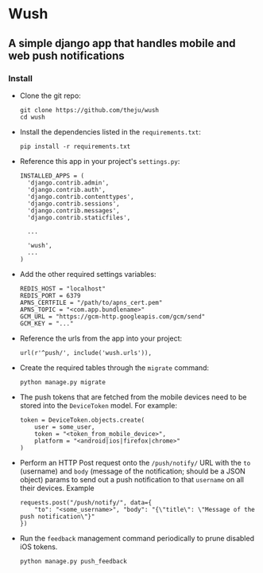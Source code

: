 # Wush

## A simple django app that handles mobile and web push notifications

### Install

* Clone the git repo:

  ```
  git clone https://github.com/theju/wush
  cd wush
  ```
* Install the dependencies listed in the `requirements.txt`:

  ```
  pip install -r requirements.txt
  ```
* Reference this app in your project's `settings.py`:

  ```
  INSTALLED_APPS = (
    'django.contrib.admin',
    'django.contrib.auth',
    'django.contrib.contenttypes',
    'django.contrib.sessions',
    'django.contrib.messages',
    'django.contrib.staticfiles',

    ...

    'wush',
    ...
  )
  ```
* Add the other required settings variables:

  ```
  REDIS_HOST = "localhost"
  REDIS_PORT = 6379
  APNS_CERTFILE = "/path/to/apns_cert.pem"
  APNS_TOPIC = "<com.app.bundlename>"
  GCM_URL = "https://gcm-http.googleapis.com/gcm/send"
  GCM_KEY = "..."
  ```
* Reference the urls from the app into your project:

  ```
  url(r'^push/', include('wush.urls')),
  ```	
* Create the required tables through the `migrate` command:

  ```
  python manage.py migrate
  ```
* The push tokens that are fetched from the mobile devices need to
  be stored into the `DeviceToken` model. For example:

  ```
  token = DeviceToken.objects.create(
      user = some_user,
      token = "<token_from_mobile_device>",
	  platform = "<android|ios|firefox|chrome>"
  )
  ```
* Perform an HTTP Post request onto the `/push/notify/` URL with the
  `to` (username) and `body` (message of the notification; should be a JSON
  object) params to send out a push notification to that `username` on all
  their devices. Example

  ```
  requests.post("/push/notify/", data={
      "to": "<some_username>", "body": "{\"title\": \"Message of the push notification\"}"
  })
  ```
* Run the `feedback` management command periodically to prune disabled iOS tokens.

  ```
  python manage.py push_feedback
  ```
